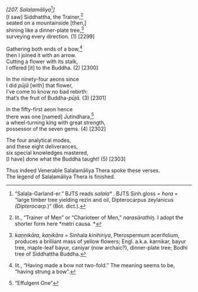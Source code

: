 *\[207. Salaḷamāliya*[^1]*\]*  
\[I saw\] Siddhattha, the Trainer,[^2]  
seated on a mountainside \[then,\]  
shining like a dinner-plate tree,[^3]  
surveying every direction. (1) \[2299\]

Gathering both ends of a bow,[^4]  
then I joined it with an arrow.  
Cutting a flower with its stalk,  
I offered \[it\] to the Buddha. (2) \[2300\]

In the ninety-four aeons since  
I did *pūjā* \[with\] that flower,  
I’ve come to know no bad rebirth:  
that’s the fruit of Buddha-*pūjā.* (3) \[2301\]

In the fifty-first aeon hence  
there was one \[named\] Jutindhara,[^5]  
a wheel-turning king with great strength,  
possessor of the seven gems. (4) \[2302\]

The four analytical modes,  
and these eight deliverances,  
six special knowledges mastered,  
\[I have\] done what the Buddha taught! (5) \[2303\]

Thus indeed Venerable Salaḷamāliya Thera spoke these verses.  
The legend of Salaḷamāliya Thera is finished.

[^1]: “Salaḷa-Garland-er.” BJTS reads *salala°* . BJTS Sinh.gloss =
    *hora* = “large timber tree yielding rezin and oil, Dipterocarpus
    zeylanicus *(Dipterocarp.*)” (Bot. dict.).

[^2]: lit., “Trainer of Men” or “Charioteer of Men,” *narasārathiŋ.* I
    adopt the shorter form here *metri causa. *

[^3]: *kaṇṇikāra, kaṇikāra* = Sinhala *kinihiriya*, Pterospermum
    acerifolium, produces a brilliant mass of yellow flowers; Engl.
    a.k.a. karnikar, bayur tree, maple-leaf bayur, caniyar (now
    archaic?), dinner-plate tree; Bodhi tree of Siddhattha Buddha.

[^4]: lit., “Having made a bow not two-fold.” The meaning seems to be,
    “having strung a bow”.

[^5]: “Effulgent One”
